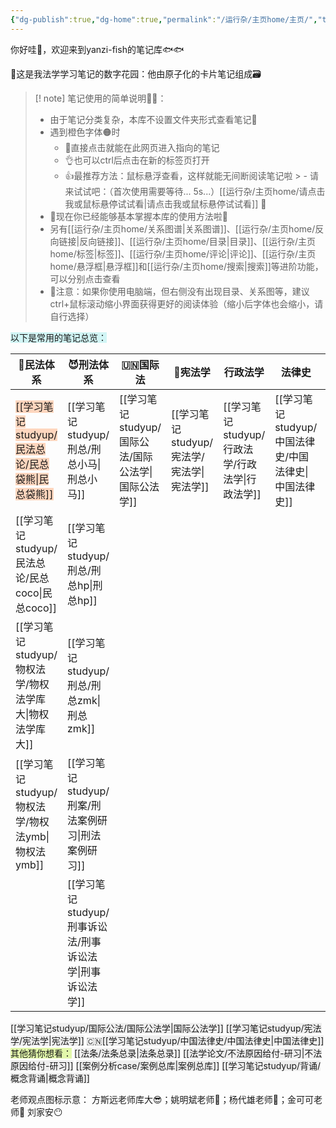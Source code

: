 ```yaml
---
{"dg-publish":true,"dg-home":true,"permalink":"/运行杂/主页home/主页/","tags":["gardenEntry"],"dgPassFrontmatter":true,"created":"2024-09-11T11:30:44.177+08:00","updated":"2024-10-17T22:39:01.812+08:00"}
---
```


你好哇👋，欢迎来到yanzi-fish的笔记库🐟🐟

🏡这是我法学学习笔记的数字花园：他由原子化的卡片笔记组成🗃

>[! note] 笔记使用的简单说明🦀🦀：
>- 由于笔记分类复杂，本库不设置文件夹形式查看笔记🙅
>- 遇到橙色字体🟠时
>	- 🙂直接点击就能在此网页进入指向的笔记
>	- 👌也可以ctrl后点击在新的标签页打开
>	- 👍最推荐方法：鼠标悬浮查看，这样就能无间断阅读笔记啦
	>	- 请来试试吧：（首次使用需要等待... 5s...）[[运行杂/主页home/请点击我或鼠标悬停试试看\|请点击我或鼠标悬停试试看]] 🖖
>- 🎉现在你已经能够基本掌握本库的使用方法啦🎉
>- 另有[[运行杂/主页home/关系图谱\|关系图谱]]、[[运行杂/主页home/反向链接\|反向链接]]、[[运行杂/主页home/目录\|目录]]、[[运行杂/主页home/标签\|标签]]、[[运行杂/主页home/评论\|评论]]、[[运行杂/主页home/悬浮框\|悬浮框]]和[[运行杂/主页home/搜索\|搜索]]等进阶功能，可以分别点击查看
>- 📢注意：如果你使用电脑端，但右侧没有出现目录、关系图等，建议ctrl+鼠标滚动缩小界面获得更好的阅读体验（缩小后字体也会缩小，请自行选择）

<span style="background:rgba(173, 239, 239, 0.55)">以下是常用的笔记总览：</span>

| 🫠民法体系     | 😈刑法体系     | 🇺🇳国际法   | 👸宪法学   | 行政法学     | 法律史       | 构建        |     |
| ---------- | ---------- | --------- | ------- | -------- | --------- | --------- | --- |
| <span style="background:rgba(255, 183, 139, 0.55)">[[学习笔记studyup/民法总论/民总袋熊\|民总袋熊]]</span>   | [[学习笔记studyup/刑总/刑总小马\|刑总小马]]   | [[学习笔记studyup/国际公法/国际公法学\|国际公法学]] | [[学习笔记studyup/宪法学/宪法学\|宪法学]] | [[学习笔记studyup/行政法学/行政法学\|行政法学]] | [[学习笔记studyup/中国法律史/中国法律史\|中国法律史]] | [[法条/法条总录\|法条总录]]  |     |
| [[学习笔记studyup/民法总论/民总coco\|民总coco]] | [[学习笔记studyup/刑总/刑总hp\|刑总hp]]   |           |         |          |           | [[案例分析case/案例总库\|案例总库]]  |     |
| [[学习笔记studyup/物权法学/物权法学库大\|物权法学库大]] | [[学习笔记studyup/刑总/刑总zmk\|刑总zmk]]  |           |         |          |           | [[学习笔记studyup/背诵/概念背诵\|概念背诵]]  |     |
| [[学习笔记studyup/物权法学/物权法ymb\|物权法ymb]] | [[学习笔记studyup/刑案/刑法案例研习\|刑法案例研习]] |           |         |          |           | [[思维导图mind/思维导图库\|思维导图库]] |     |
|            | [[学习笔记studyup/刑事诉讼法/刑事诉讼法学\|刑事诉讼法学]] |           |         |          |           |           |     |

<span style="background:rgba(140, 140, 140, 0.12)">[[学习笔记studyup/国际公法/国际公法学\|国际公法学]]</span>
<span style="background:rgba(140, 140, 140, 0.12)">[[学习笔记studyup/宪法学/宪法学\|宪法学]]</span>
🇨🇳<span style="background:rgba(140, 140, 140, 0.12)">[[学习笔记studyup/中国法律史/中国法律史\|中国法律史]]</span>
<span style="background:rgba(205, 244, 105, 0.55)">其他猜你想看：</span>
<span style="background:rgba(140, 140, 140, 0.12)">[[法条/法条总录\|法条总录]]</span>
<span style="background:rgba(140, 140, 140, 0.12)">[[法学论文/不法原因给付-研习\|不法原因给付-研习]]</span>
<span style="background:rgba(140, 140, 140, 0.12)">[[案例分析case/案例总库\|案例总库]]</span>
<span style="background:rgba(140, 140, 140, 0.12)">[[学习笔记studyup/背诵/概念背诵\|概念背诵]]</span>

老师观点图标示意：
方斯远老师库大😎；姚明斌老师🔆；杨代雄老师🐨；金可可老师🥥
刘家安😶